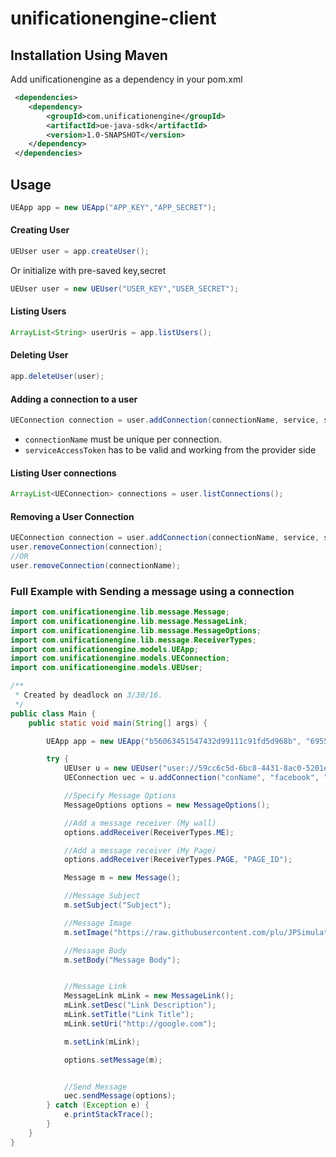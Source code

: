 # unificationengine-client

## Installation Using Maven

Add unificationengine as a dependency in your pom.xml
```xml
 <dependencies>
    <dependency>
        <groupId>com.unificationengine</groupId>
        <artifactId>ue-java-sdk</artifactId>
        <version>1.0-SNAPSHOT</version>
    </dependency>
 </dependencies>
```

## Usage

```java
UEApp app = new UEApp("APP_KEY","APP_SECRET");
```

#### Creating User
```java
UEUser user = app.createUser();
```
Or initialize with pre-saved key,secret
```java
UEUser user = new UEUser("USER_KEY","USER_SECRET");
```

#### Listing Users
```java
ArrayList<String> userUris = app.listUsers();
```

#### Deleting User
```java
app.deleteUser(user);
```

#### Adding a connection to a user
```java
UEConnection connection = user.addConnection(connectionName, service, serviceAccessToken)
```

- `connectionName` must be unique per connection.
- `serviceAccessToken` has to be valid and working from the provider side


#### Listing User connections
```java
ArrayList<UEConnection> connections = user.listConnections();
```

#### Removing a User Connection
```java
UEConnection connection = user.addConnection(connectionName, service, serviceAccessToken);
user.removeConnection(connection);
//OR
user.removeConnection(connectionName);
```


### Full Example with Sending a message using a connection
```java
import com.unificationengine.lib.message.Message;
import com.unificationengine.lib.message.MessageLink;
import com.unificationengine.lib.message.MessageOptions;
import com.unificationengine.lib.message.ReceiverTypes;
import com.unificationengine.models.UEApp;
import com.unificationengine.models.UEConnection;
import com.unificationengine.models.UEUser;

/**
 * Created by deadlock on 3/30/16.
 */
public class Main {
    public static void main(String[] args) {

        UEApp app = new UEApp("b56063451547432d99111c91fd5d968b", "695590bcf875546bf85c6358d3512ef8");

        try {
            UEUser u = new UEUser("user://59cc6c5d-6bc8-4431-8ac0-5201e347b08d:ae600287-5943-4c0d-994f-62b3fcc2ceb1@");
            UEConnection uec = u.addConnection("conName", "facebook", "CAACEdEose0cBAJxc7g5cxXWvNECRUxAnOZAJqZA3jfZBAEOO4qXh1uZAhkFJwpUC9791xEz4hEYz9xAeANlQJmUYVAQZAC3korVXP1130Rnf51MFM2dFSZAZBHyY8i94j0gCqPYjiv2YkPIiXqNeyJtu4NcTtZAOF0B0XCJRF11XzGuke1cM1WB11ZBb88i0PEv8frX9YRne6zAZDZD");

            //Specify Message Options
            MessageOptions options = new MessageOptions();

            //Add a message receiver (My wall)
            options.addReceiver(ReceiverTypes.ME);

            //Add a message receiver (My Page)
            options.addReceiver(ReceiverTypes.PAGE, "PAGE_ID");

            Message m = new Message();

            //Message Subject
            m.setSubject("Subject");

            //Message Image
            m.setImage("https://raw.githubusercontent.com/plu/JPSimulatorHacks/master/Data/test.png");

            //Message Body
            m.setBody("Message Body");


            //Message Link
            MessageLink mLink = new MessageLink();
            mLink.setDesc("Link Description");
            mLink.setTitle("Link Title");
            mLink.setUri("http://google.com");

            m.setLink(mLink);

            options.setMessage(m);


            //Send Message
            uec.sendMessage(options);
        } catch (Exception e) {
            e.printStackTrace();
        }
    }
}

```








[npm-image]: https://badge.fury.io/js/unificationengine-client.svg
[npm-url]: https://npmjs.org/package/unificationengine-client
[travis-image]: https://travis-ci.org/daedlock/unificationengine-client.svg?branch=master
[travis-url]: https://travis-ci.org/daedlock/unificationengine-client
[daviddm-image]: https://david-dm.org/daedlock/unificationengine-client.svg?theme=shields.io
[daviddm-url]: https://david-dm.org/daedlock/unificationengine-client